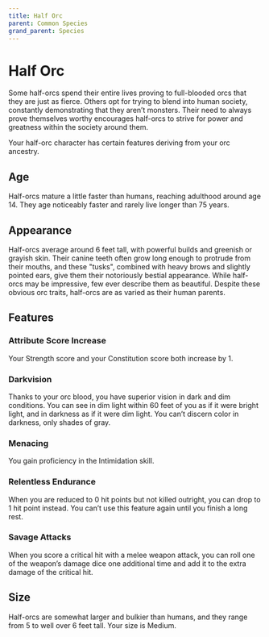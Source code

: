 ```yaml
---
title: Half Orc
parent: Common Species
grand_parent: Species
---
```


# Half Orc
Some half-orcs spend their entire lives proving to full-blooded orcs that they are just as fierce. Others opt for trying to blend into human society, constantly demonstrating that they aren’t monsters. Their need to always prove themselves worthy encourages half-orcs to strive for power and greatness within the society around them.

Your half-orc character has certain features deriving from your orc ancestry.

## Age
Half-orcs mature a little faster than humans, reaching adulthood around age 14. They age noticeably faster and rarely live longer than 75 years.

## Appearance
Half-orcs average around 6 feet tall, with powerful builds and greenish or grayish skin. Their canine teeth often grow long enough to protrude from their mouths, and these "tusks", combined with heavy brows and slightly pointed ears, give them their notoriously bestial appearance. While half-orcs may be impressive, few ever describe them as beautiful. Despite these obvious orc traits, half-orcs are as varied as their human parents.

## Features

### Attribute Score Increase
Your Strength score and your Constitution score both increase by 1.

### Darkvision
Thanks to your orc blood, you have superior vision in dark and dim conditions. You can see in dim light within 60 feet of you as if it were bright light, and in darkness as if it were dim light. You can’t discern color in darkness, only shades of gray.

### Menacing
You gain proficiency in the Intimidation skill.

### Relentless Endurance
When you are reduced to 0 hit points but not killed outright, you can drop to 1 hit point instead. You can’t use this feature again until you finish a long rest.

### Savage Attacks
When you score a critical hit with a melee weapon attack, you can roll one of the weapon’s damage dice one additional time and add it to the extra damage of the critical hit.

## Size
Half-orcs are somewhat larger and bulkier than humans, and they range from 5 to well over 6 feet tall. Your size is Medium.
